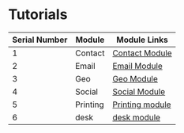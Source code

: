 # Tutorials

| Serial Number | Module      | Module Links                                                                                       |
|---------------|-------------|---------------------------------------------------------------------------------------------------|
| 1             | Contact     | [Contact Module](https://github.com/manvirsinghh/tutorial/blob/main/tutorials/contacts.md)         |
| 2             | Email       | [Email Module](https://github.com/manvirsinghh/tutorial/blob/main/tutorials/Email.md)             |
| 3             | Geo         | [Geo Module](https://github.com/manvirsinghh/tutorial/blob/main/tutorials/geo.md)                 |
| 4             | Social      | [Social Module](https://github.com/manvirsinghh/tutorial/blob/main/tutorials/social.md)           |
|5              |Printing     |[Printing module]()                                                                                |
|6              |desk         |[desk module]()                                                                                     |
